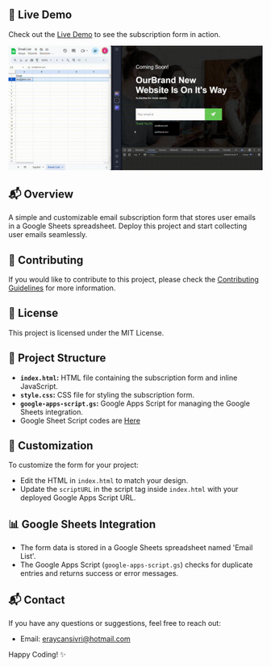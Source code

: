 ## 🚀 Live Demo
Check out the [Live Demo](https://email-subscription-zeta.vercel.app) to see the subscription form in action.

![Project Demo](./img/readme.gif)

## 📬 Overview
A simple and customizable email subscription form that stores user emails in a Google Sheets spreadsheet. Deploy this project and start collecting user emails seamlessly.

## 🤝 Contributing
If you would like to contribute to this project, please check the [Contributing Guidelines](CONTRIBUTING.md) for more information.

## 📄 License
This project is licensed under the MIT License.

## 📌 Project Structure
- **`index.html`:** HTML file containing the subscription form and inline JavaScript.
- **`style.css`:** CSS file for styling the subscription form.
- **`google-apps-script.gs`:** Google Apps Script for managing the Google Sheets integration.
- Google Sheet Script codes are [Here](script.gs)

## 📝 Customization
To customize the form for your project:
- Edit the HTML in `index.html` to match your design.
- Update the `scriptURL` in the script tag inside `index.html` with your deployed Google Apps Script URL.

## 📊 Google Sheets Integration
- The form data is stored in a Google Sheets spreadsheet named 'Email List'.
- The Google Apps Script (`google-apps-script.gs`) checks for duplicate entries and returns success or error messages.

## 📬 Contact
If you have any questions or suggestions, feel free to reach out:

- Email: eraycansivri@hotmail.com

Happy Coding! ✨

